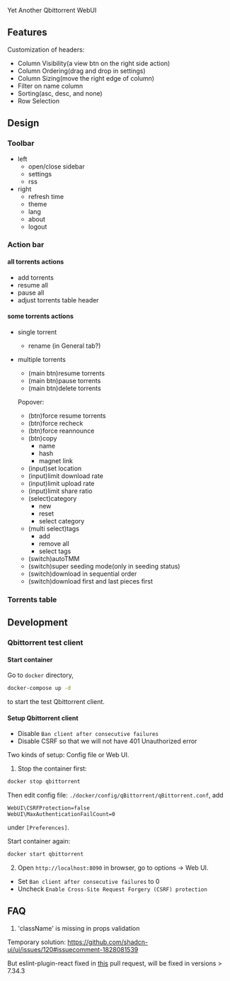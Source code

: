 Yet Another Qbittorrent WebUI

## Features

Customization of headers:

- Column Visibility(a view btn on the right side action)
- Column Ordering(drag and drop in settings)
- Column Sizing(move the right edge of column)
- Filter on name column
- Sorting(asc, desc, and none)
- Row Selection

## Design

### Toolbar

- left
  - open/close sidebar
  - settings
  - rss
- right
  - refresh time
  - theme
  - lang
  - about
  - logout

### Action bar

#### all torrents actions

- add torrents
- resume all
- pause all
- adjust torrents table header

#### some torrents actions

- single torrent
  - rename (in General tab?)
- multiple torrents

  - (main btn)resume torrents
  - (main btn)pause torrents
  - (main btn)delete torrents

  Popover:

  - (btn)force resume torrents
  - (btn)force recheck
  - (btn)force reannounce
  - (btn)copy
    - name
    - hash
    - magnet link
  - (input)set location
  - (input)limit download rate
  - (input)limit upload rate
  - (input)limit share ratio
  - (select)category
    - new
    - reset
    - select category
  - (multi select)tags
    - add
    - remove all
    - select tags
  - (switch)autoTMM
  - (switch)super seeding mode(only in seeding status)
  - (switch)download in sequential order
  - (switch)download first and last pieces first

### Torrents table

## Development

### Qbittorrent test client

#### Start container

Go to `docker` directory,

```bash
docker-compose up -d
```

to start the test Qbittorrent client.

#### Setup Qbittorrent client

- Disable `Ban client after consecutive failures`
- Disable CSRF so that we will not have 401 Unauthorized error

Two kinds of setup: Config file or Web UI.

1. Stop the container first:

```bash
docker stop qbittorrent
```

Then edit config file: `./docker/config/qBittorrent/qBittorrent.conf`, add

```
WebUI\CSRFProtection=false
WebUI\MaxAuthenticationFailCount=0
```

under `[Preferences]`.

Start container again:

```bash
docker start qbittorrent
```

2. Open `http://localhost:8090` in browser, go to options -> Web UI.

- Set `Ban client after consecutive failures` to 0
- Uncheck `Enable Cross-Site Request Forgery (CSRF) protection`

## FAQ

1. 'className' is missing in props validation

Temporary solution: https://github.com/shadcn-ui/ui/issues/120#issuecomment-1828081539

But eslint-plugin-react fixed in [this](https://github.com/jsx-eslint/eslint-plugin-react/pull/3749) pull request, will be fixed in versions > 7.34.3
